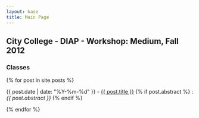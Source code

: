 ```yaml
---
layout: base
title: Main Page
---
```


City College - DIAP - Workshop: Medium, Fall 2012
-------

### Classes

{% for post in site.posts %}
<p>{{ post.date | date: "%Y-%m-%d" }} - <a href="{{ site.baseurl }}{{ post.url }}">{{ post.title }}</a>
{% if post.abstract %}
: <i> {{ post.abstract }} </i>
{% endif %}
</p>
{% endfor %}
